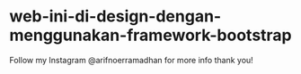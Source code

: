 # web-ini-di-design-dengan-menggunakan-framework-bootstrap

Follow my Instagram @arifnoerramadhan for more info thank you!
